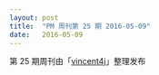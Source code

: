 ```yaml
---
layout: post
title:  "PM 周刊第 25 期 2016-05-09"
date:   2016-05-09
---
```


第 25 期周刊由「[vincent4j](http://pmweekly.com/contributors#vincent4j)」整理发布

